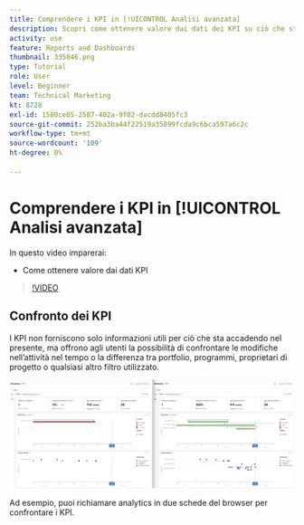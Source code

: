 ```yaml
---
title: Comprendere i KPI in [!UICONTROL Analisi avanzata]
description: Scopri come ottenere valore dai dati dei KPI su ciò che sta accadendo nel presente e sulle tendenze del passato.
activity: use
feature: Reports and Dashboards
thumbnail: 335046.png
type: Tutorial
role: User
level: Beginner
team: Technical Marketing
kt: 8728
exl-id: 1580ce05-2587-402a-9f02-dacdd8405fc3
source-git-commit: 252ba3ba44f22519a35899fcda9c6bca597a6c2c
workflow-type: tm+mt
source-wordcount: '109'
ht-degree: 0%

---
```


# Comprendere i KPI in [!UICONTROL Analisi avanzata]

In questo video imparerai:

* Come ottenere valore dai dati KPI

>[!VIDEO](https://video.tv.adobe.com/v/335046/?quality=12)

## Confronto dei KPI

I KPI non forniscono solo informazioni utili per ciò che sta accadendo nel presente, ma offrono agli utenti la possibilità di confrontare le modifiche nell’attività nel tempo o la differenza tra portfolio, programmi, proprietari di progetto o qualsiasi altro filtro utilizzato.

![Immagine che mostra due schede del browser affiancate](assets/section-2-0.png)

Ad esempio, puoi richiamare analytics in due schede del browser per confrontare i KPI.
